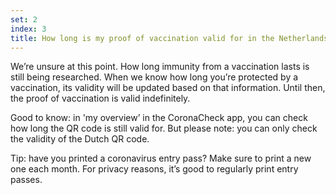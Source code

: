 ```yaml
---
set: 2
index: 3
title: How long is my proof of vaccination valid for in the Netherlands?
---
```



We’re unsure at this point. How long immunity from a vaccination lasts is still being researched. When we know how long you’re protected by a vaccination, its validity will be updated based on that information. Until then, the proof of vaccination is valid indefinitely.
 
Good to know: in 'my overview’ in the CoronaCheck app, you can check how long the QR code is still valid for. But please note: you can only check the validity of the Dutch QR code.

Tip: have you printed a coronavirus entry pass? Make sure to print a new one each month. For privacy reasons, it’s good to regularly print entry passes.
